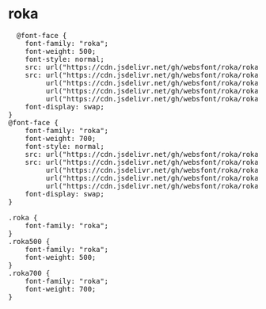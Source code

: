# roka

<pre>
  @font-face {
    font-family: "roka";
    font-weight: 500;
    font-style: normal;
    src: url("https://cdn.jsdelivr.net/gh/websfont/roka/roka-Medium.eot");
    src: url("https://cdn.jsdelivr.net/gh/websfont/roka/roka-Medium.eot?#iefix") format("embedded-opentype"),
         url("https://cdn.jsdelivr.net/gh/websfont/roka/roka-Medium.woff2") format("woff2"),
         url("https://cdn.jsdelivr.net/gh/websfont/roka/roka-Medium.woff") format("woff"),
         url("https://cdn.jsdelivr.net/gh/websfont/roka/roka-Medium.ttf") format("truetype");
    font-display: swap;
} 
@font-face {
    font-family: "roka";
    font-weight: 700;
    font-style: normal;
    src: url("https://cdn.jsdelivr.net/gh/websfont/roka/roka-Bold.eot");
    src: url("https://cdn.jsdelivr.net/gh/websfont/roka/roka-Bold.eot?#iefix") format("embedded-opentype"),
         url("https://cdn.jsdelivr.net/gh/websfont/roka/roka-Bold.woff2") format("woff2"),
         url("https://cdn.jsdelivr.net/gh/websfont/roka/roka-Bold.woff") format("woff"),
         url("https://cdn.jsdelivr.net/gh/websfont/roka/roka-Bold.ttf") format("truetype");
    font-display: swap;
} 

.roka {
    font-family: "roka";
}
.roka500 {
    font-family: "roka";
    font-weight: 500;
}
.roka700 {
    font-family: "roka";
    font-weight: 700;
}
</pre>
